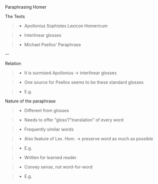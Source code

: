 Paraphrasing Homer

The Texts

>-	Apollonius Sophistes Lexicon Homericum

>-	Interlinear glosses

>-	Michael Psellos’ Paraphrase

--

Relation

>-	It is surmised Apollonius -> interlinear glosses

>-	One source for Psellos seems to be these standard glosses

>-	E.g.

Nature of the paraphrase

>-	Different from glosses

>- Needs to offer “gloss”/”translation” of every word

>-	Frequently similar words 

>-	Also feature of Lex. Hom. -> preserve word as much as possible

>-	E.g.

>-	Written for learned reader

>-	Convey sense, not word-for-word

>-	E.g.
